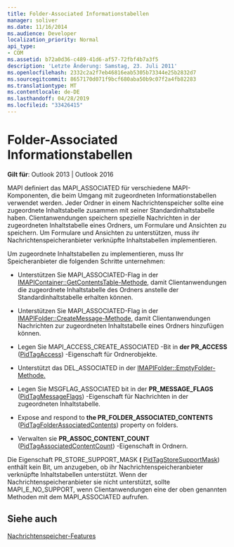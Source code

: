 ```yaml
---
title: Folder-Associated Informationstabellen
manager: soliver
ms.date: 11/16/2014
ms.audience: Developer
localization_priority: Normal
api_type:
- COM
ms.assetid: b72a0d36-c489-41d6-af57-72fbf4b7a3f5
description: 'Letzte Änderung: Samstag, 23. Juli 2011'
ms.openlocfilehash: 2332c2a2f7eb46816eab5305b73344e25b2832d7
ms.sourcegitcommit: 8657170d071f9bcf680aba50b9c07f2a4fb82283
ms.translationtype: MT
ms.contentlocale: de-DE
ms.lasthandoff: 04/28/2019
ms.locfileid: "33426415"
---
```

# <a name="folder-associated-information-tables"></a>Folder-Associated Informationstabellen

  
  
**Gilt für**: Outlook 2013 | Outlook 2016 
  
MAPI definiert das MAPI_ASSOCIATED für verschiedene MAPI-Komponenten, die beim Umgang mit zugeordneten Informationstabellen verwendet werden. Jeder Ordner in einem Nachrichtenspeicher sollte eine zugeordnete Inhaltstabelle zusammen mit seiner Standardinhaltstabelle haben. Clientanwendungen speichern spezielle Nachrichten in der zugeordneten Inhaltstabelle eines Ordners, um Formulare und Ansichten zu speichern. Um Formulare und Ansichten zu unterstützen, muss ihr Nachrichtenspeicheranbieter verknüpfte Inhaltstabellen implementieren.
  
Um zugeordnete Inhaltstabellen zu implementieren, muss Ihr Speicheranbieter die folgenden Schritte unternehmen:
  
- Unterstützen Sie MAPI_ASSOCIATED-Flag in der [IMAPIContainer::GetContentsTable-Methode,](imapicontainer-getcontentstable.md) damit Clientanwendungen die zugeordnete Inhaltstabelle des Ordners anstelle der Standardinhaltstabelle erhalten können. 
    
- Unterstützen Sie MAPI_ASSOCIATED-Flag in der [IMAPIFolder::CreateMessage-Methode,](imapifolder-createmessage.md) damit Clientanwendungen Nachrichten zur zugeordneten Inhaltstabelle eines Ordners hinzufügen können. 
    
- Legen Sie MAPI_ACCESS_CREATE_ASSOCIATED -Bit in **der PR_ACCESS** ([PidTagAccess](pidtagaccess-canonical-property.md)) -Eigenschaft für Ordnerobjekte.
    
- Unterstützt das DEL_ASSOCIATED in der [IMAPIFolder::EmptyFolder-Methode.](imapifolder-emptyfolder.md) 
    
- Legen Sie MSGFLAG_ASSOCIATED bit in der **PR_MESSAGE_FLAGS** ([PidTagMessageFlags](pidtagmessageflags-canonical-property.md)) -Eigenschaft für Nachrichten in der zugeordneten Inhaltstabelle.
    
- Expose and respond to **the PR_FOLDER_ASSOCIATED_CONTENTS** ([PidTagFolderAssociatedContents](pidtagfolderassociatedcontents-canonical-property.md)) property on folders.
    
- Verwalten sie **PR_ASSOC_CONTENT_COUNT** ([PidTagAssociatedContentCount](pidtagassociatedcontentcount-canonical-property.md)) -Eigenschaft in Ordnern.
    
Die Eigenschaft PR_STORE_SUPPORT_MASK **(** [PidTagStoreSupportMask](pidtagstoresupportmask-canonical-property.md)) enthält kein Bit, um anzugeben, ob ihr Nachrichtenspeicheranbieter verknüpfte Inhaltstabellen unterstützt. Wenn der Nachrichtenspeicheranbieter sie nicht unterstützt, sollte MAPI_E_NO_SUPPORT, wenn Clientanwendungen eine der oben genannten Methoden mit dem MAPI_ASSOCIATED aufrufen.
  
## <a name="see-also"></a>Siehe auch



[Nachrichtenspeicher-Features](message-store-features.md)

